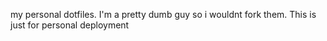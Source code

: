 my personal dotfiles. I'm a pretty dumb guy so i wouldnt fork them. This is just for personal deployment
